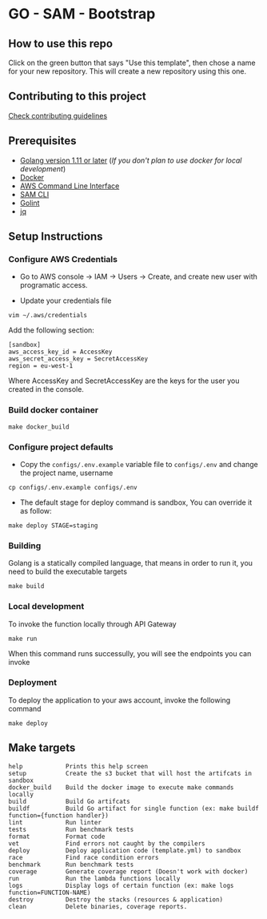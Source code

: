 # GO - SAM - Bootstrap


## How to use this repo

Click on the green button that says "Use this template", then chose a name for your new repository.
This will create a new repository using this one.

## Contributing to this project

[Check contributing guidelines](./contributing.md)


## Prerequisites

* [Golang version 1.11 or later](https://golang.org/doc/install) (_If you don't plan to use docker for local development_)
* [Docker](https://docs.docker.com/install)
* [AWS Command Line Interface](https://docs.aws.amazon.com/cli/latest/userguide/installing.html)
* [SAM CLI](https://aws.amazon.com/serverless/sam/)
* [Golint](https://github.com/golang/lint)
* [jq](https://stedolan.github.io/jq/)

## Setup Instructions

### Configure AWS Credentials 
- Go to AWS console -> IAM -> Users -> Create, and create new user with programatic access.

- Update your credentials file
```
vim ~/.aws/credentials
```
Add the following section:
```
[sandbox]
aws_access_key_id = AccessKey
aws_secret_access_key = SecretAccessKey
region = eu-west-1
```
Where AccessKey and SecretAccessKey are the keys for the user you created in the console.

### Build docker container
```
make docker_build
```

### Configure project defaults

- Copy the `configs/.env.example` variable file to `configs/.env` and change the project name, username
```
cp configs/.env.example configs/.env
```

- The default stage for deploy command is sandbox, You can override it as follow:
```
make deploy STAGE=staging
```

### Building
Golang is a statically compiled language, that means in order to run it, you need to build the executable targets
```
make build
```

### Local development
To invoke the function locally through API Gateway
```
make run
```
When this command runs successully, you will see the endpoints you can invoke


### Deployment
To deploy the application to your aws account, invoke the following command
```
make deploy
```

## Make targets
```
help            Prints this help screen
setup           Create the s3 bucket that will host the artifcats in sandbox
docker_build    Build the docker image to execute make commands locally
build           Build Go artifcats
buildf          Build Go artifact for single function (ex: make buildf function={function handler})
lint            Run linter
tests           Run benchmark tests
format          Format code
vet             Find errors not caught by the compilers
deploy          Deploy application code (template.yml) to sandbox
race            Find race condition errors
benchmark       Run benchmark tests
coverage        Generate coverage report (Doesn't work with docker)
run             Run the lambda functions locally
logs            Display logs of certain function (ex: make logs function=FUNCTION-NAME)
destroy         Destroy the stacks (resources & application)
clean           Delete binaries, coverage reports.
```
